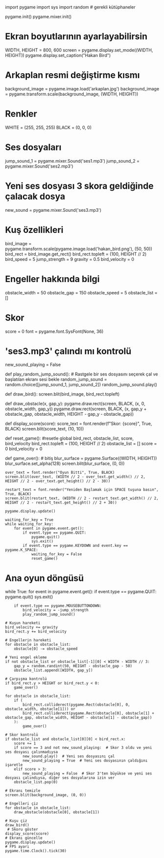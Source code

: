 import pygame
import sys
import random  # gerekli kütüphaneler

pygame.init()
pygame.mixer.init()

# Ekran boyutlarının ayarlayabilirsin
WIDTH, HEIGHT = 800, 600
screen = pygame.display.set_mode((WIDTH, HEIGHT))
pygame.display.set_caption("Hakan Bird")

# Arkaplan resmi değiştirme kısmı
background_image = pygame.image.load('arkaplan.jpg')
background_image = pygame.transform.scale(background_image, (WIDTH, HEIGHT))

# Renkler
WHITE = (255, 255, 255)
BLACK = (0, 0, 0)

# Ses dosyaları
jump_sound_1 = pygame.mixer.Sound('ses1.mp3')
jump_sound_2 = pygame.mixer.Sound('ses2.mp3')

# Yeni ses dosyası 3 skora geldiğinde çalacak dosya
new_sound = pygame.mixer.Sound('ses3.mp3')

# Kuş özellikleri
bird_image = pygame.transform.scale(pygame.image.load('hakan_bird.png'), (50, 50))
bird_rect = bird_image.get_rect()
bird_rect.topleft = (100, HEIGHT // 2)
bird_speed = 5
jump_strength = 9
gravity = 0.5
bird_velocity = 0

# Engeller hakkında bilgi
obstacle_width = 50
obstacle_gap = 150
obstacle_speed = 5
obstacle_list = []

# Skor
score = 0
font = pygame.font.SysFont(None, 36)

# 'ses3.mp3' çalındı mı kontrolü
new_sound_playing = False

def play_random_jump_sound():
    # Rastgele bir ses dosyasını seçerek çal ve başlatılan ekranı sesi bekle
    random_jump_sound = random.choice([jump_sound_1, jump_sound_2])
    random_jump_sound.play()

def draw_bird():
    screen.blit(bird_image, bird_rect.topleft)

def draw_obstacle(x, gap_y):
    pygame.draw.rect(screen, BLACK, (x, 0, obstacle_width, gap_y))
    pygame.draw.rect(screen, BLACK, (x, gap_y + obstacle_gap, obstacle_width, HEIGHT - gap_y - obstacle_gap))

def display_score(score):
    score_text = font.render(f"Skor: {score}", True, BLACK)
    screen.blit(score_text, (10, 10))

def reset_game(): #resetle
    global bird_rect, obstacle_list, score, bird_velocity
    bird_rect.topleft = (100, HEIGHT // 2)
    obstacle_list = []
    score = 0
    bird_velocity = 0

def game_over(): # bitiş
    blur_surface = pygame.Surface((WIDTH, HEIGHT))
    blur_surface.set_alpha(128)
    screen.blit(blur_surface, (0, 0))

    over_text = font.render("Oyun Bitti", True, BLACK)
    screen.blit(over_text, (WIDTH // 2 - over_text.get_width() // 2, HEIGHT // 2 - over_text.get_height() // 2 - 30))

    restart_text = font.render("Yeniden Başlamak için SPACE tuşuna basın", True, BLACK)
    screen.blit(restart_text, (WIDTH // 2 - restart_text.get_width() // 2, HEIGHT // 2 - restart_text.get_height() // 2 + 30))

    pygame.display.update()

    waiting_for_key = True
    while waiting_for_key:
        for event in pygame.event.get():
            if event.type == pygame.QUIT:
                pygame.quit()
                sys.exit()
            if event.type == pygame.KEYDOWN and event.key == pygame.K_SPACE:
                waiting_for_key = False
                reset_game()

# Ana oyun döngüsü
while True:
    for event in pygame.event.get():
        if event.type == pygame.QUIT:
            pygame.quit()
            sys.exit()

        if event.type == pygame.MOUSEBUTTONDOWN:
            bird_velocity = -jump_strength
            play_random_jump_sound()

    # Kuşun hareketi
    bird_velocity += gravity
    bird_rect.y += bird_velocity

    # Engellerin hareketi
    for obstacle in obstacle_list:
        obstacle[0] -= obstacle_speed

    # Yeni engel ekleme
    if not obstacle_list or obstacle_list[-1][0] < WIDTH - WIDTH // 3:
        gap_y = random.randint(50, HEIGHT - obstacle_gap - 50)
        obstacle_list.append([WIDTH, gap_y])

    # Çarpışma kontrolü
    if bird_rect.y > HEIGHT or bird_rect.y < 0:
        game_over()

    for obstacle in obstacle_list:
        if (
            bird_rect.colliderect(pygame.Rect(obstacle[0], 0, obstacle_width, obstacle[1])) or
            bird_rect.colliderect(pygame.Rect(obstacle[0], obstacle[1] + obstacle_gap, obstacle_width, HEIGHT - obstacle[1] - obstacle_gap))
        ):
            game_over()

    # Skor kontrolü
    if obstacle_list and obstacle_list[0][0] < bird_rect.x:
        score += 1
        if score == 3 and not new_sound_playing:  # Skor 3 oldu ve yeni ses dosyası çalınmadıysa
            new_sound.play()  # Yeni ses dosyasını çal
            new_sound_playing = True  # Yeni ses dosyasının çaldığını işaretle
        elif score > 3:
            new_sound_playing = False  # Skor 3'ten büyükse ve yeni ses dosyası çalındıysa, diğer ses dosyalarına izin ver
        obstacle_list.pop(0)

    # Ekranı temizle
    screen.blit(background_image, (0, 0))

    # Engelleri çiz
    for obstacle in obstacle_list:
        draw_obstacle(obstacle[0], obstacle[1])

    # Kuşu çiz
    draw_bird()
     # Skoru göster
    display_score(score)
    # Ekranı güncelle
    pygame.display.update()
    # FPS ayarı
    pygame.time.Clock().tick(30)
    
